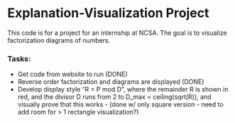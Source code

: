# Explanation-Visualization Project

This code is for a project for an internship at NCSA. The goal is to visualize factorization diagrams of numbers.

### Tasks:
* Get code from website to run (DONE)
* Reverse order factorization and diagrams are displayed (DONE)
* Develop display style “R = P mod D”, where the remainder R is shown in red, and the divisor D runs from 2 to D_max = ceiling(sqrt(R)), and visually prove that this works - (done w/ only square version - need to add room for > 1 rectangle visualization?)
